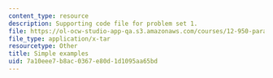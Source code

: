 ```yaml
---
content_type: resource
description: Supporting code file for problem set 1.
file: https://ol-ocw-studio-app-qa.s3.amazonaws.com/courses/12-950-parallel-programming-for-multicore-machines-using-openmp-and-mpi-january-iap-2010/7a10eee7b8ac0367e80d1d1095aa65bd_simpleexamples.tar
file_type: application/x-tar
resourcetype: Other
title: Simple examples
uid: 7a10eee7-b8ac-0367-e80d-1d1095aa65bd
---
```

